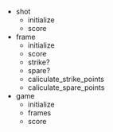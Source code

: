 - shot
  - initialize
  - score
- frame
  - initialize
  - score
  - strike?
  - spare?
  - caliculate_strike_points
  - caliculate_spare_points
- game
  - initialize
  - frames
  - score
